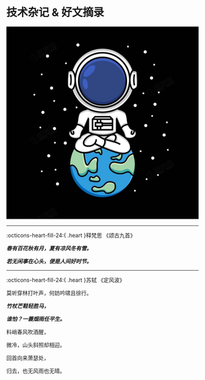 # 技术杂记 & 好文摘录

![](./index.jpeg)

-------------------------------------------------------

:octicons-heart-fill-24:{ .heart }释梵思 《颂古九首》

***春有百花秋有月，夏有凉风冬有雪。***

***若无闲事在心头，便是人间好时节。***

-------------------------------------------------------

:octicons-heart-fill-24:{ .heart }苏轼 《定风波》

莫听穿林打叶声，何妨吟啸且徐行。

***竹杖芒鞋轻胜马，***

***谁怕？一蓑烟雨任平生。***

料峭春风吹酒醒，

微冷，山头斜照却相迎。

回首向来萧瑟处，

归去，也无风雨也无晴。
